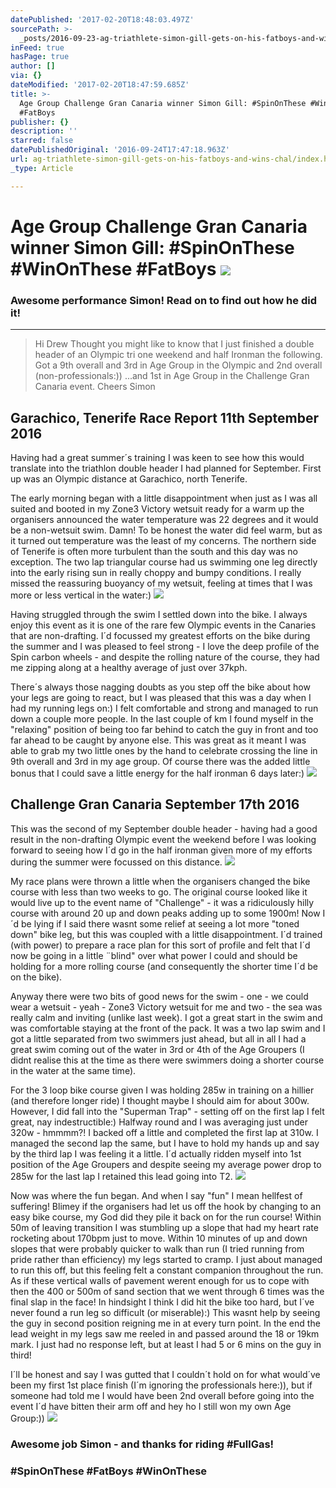 ```yaml
---
datePublished: '2017-02-20T18:48:03.497Z'
sourcePath: >-
  _posts/2016-09-23-ag-triathlete-simon-gill-gets-on-his-fatboys-and-wins-chal.md
inFeed: true
hasPage: true
author: []
via: {}
dateModified: '2017-02-20T18:47:59.685Z'
title: >-
  Age Group Challenge Gran Canaria winner Simon Gill: #SpinOnThese #WinOnThese
  #FatBoys 
publisher: {}
description: ''
starred: false
datePublishedOriginal: '2016-09-24T17:47:18.963Z'
url: ag-triathlete-simon-gill-gets-on-his-fatboys-and-wins-chal/index.html
_type: Article

---
```

# Age Group Challenge Gran Canaria winner Simon Gill: \#SpinOnThese \#WinOnThese \#FatBoys ![](https://the-grid-user-content.s3-us-west-2.amazonaws.com/115a8e13-dc26-4ec3-afca-8e8dc2ee5755.jpg)

### Awesome performance Simon! Read on to find out how he did it!

---

> Hi Drew
> Thought you might like to know that I just finished a double header of an Olympic tri one weekend and half Ironman the following. Got a 9th overall and 3rd in Age Group in the Olympic and 2nd overall (non-professionals:)) ...and 1st in Age Group in the Challenge Gran Canaria event.
> Cheers Simon

## Garachico, Tenerife Race Report 11th September 2016

Having had a great summer´s training I was keen to see how this would translate into the triathlon double header I had planned for September. First up was an Olympic distance at Garachico, north Tenerife.

The early morning began with a little disappointment when just as I was all suited and booted in my Zone3 Victory wetsuit ready for a warm up the organisers announced the water temperature was 22 degrees and it would be a non-wetsuit swim. Damn! To be honest the water did feel warm, but as it turned out temperature was the least of my concerns. The northern side of Tenerife is often more turbulent than the south and this day was no exception. The two lap triangular course had us swimming one leg directly into the early rising sun in really choppy and bumpy conditions. I really missed the reassuring buoyancy of my wetsuit, feeling at times that I was more or less vertical in the water:)
![](https://the-grid-user-content.s3-us-west-2.amazonaws.com/a71fc2dd-49b6-4c65-9d98-64396fe17d4a.jpg)

Having struggled through the swim I settled down into the bike. I always enjoy this event as it is one of the rare few Olympic events in the Canaries that are non-drafting. I´d focussed my greatest efforts on the bike during the summer and I was pleased to feel strong - I love the deep profile of the Spin carbon wheels - and despite the rolling nature of the course, they had me zipping along at a healthy average of just over 37kph.

There´s always those nagging doubts as you step off the bike about how your legs are going to react, but I was pleased that this was a day when I had my running legs on:) I felt comfortable and strong and managed to run down a couple more people. In the last couple of km I found myself in the "relaxing" position of being too far behind to catch the guy in front and too far ahead to be caught by anyone else. This was great as it meant I was able to grab my two little ones by the hand to celebrate crossing the line in 9th overall and 3rd in my age group. Of course there was the added little bonus that I could save a little energy for the half ironman 6 days later:)
![](https://the-grid-user-content.s3-us-west-2.amazonaws.com/56824e25-2131-402d-8b24-fe942e4e510a.jpg)

## Challenge Gran Canaria September 17th 2016

This was the second of my September double header - having had a good result in the non-drafting Olympic event the weekend before I was looking forward to seeing how I´d go in the half ironman given more of my efforts during the summer were focussed on this distance.
![](https://the-grid-user-content.s3-us-west-2.amazonaws.com/1b16438a-1b52-41c6-8450-74df03570aca.jpg)

My race plans were thrown a little when the organisers changed the bike course with less than two weeks to go. The original course looked like it would live up to the event name of "Challenge" - it was a ridiculously hilly course with around 20 up and down peaks adding up to some 1900m! Now I´d be lying if I said there wasnt some relief at seeing a lot more "toned down" bike leg, but this was coupled with a little disappointment. I´d trained (with power) to prepare a race plan for this sort of profile and felt that I´d now be going in a little ¨blind" over what power I could and should be holding for a more rolling course (and consequently the shorter time I´d be on the bike).

Anyway there were two bits of good news for the swim - one - we could wear a wetsuit - yeah - Zone3 Victory wetsuit for me and two - the sea was really calm and inviting (unlike last week). I got a great start in the swim and was comfortable staying at the front of the pack. It was a two lap swim and I got a little separated from two swimmers just ahead, but all in all I had a great swim coming out of the water in 3rd or 4th of the Age Groupers (I didnt realise this at the time as there were swimmers doing a shorter course in the water at the same time).

For the 3 loop bike course given I was holding 285w in training on a hillier (and therefore longer ride) I thought maybe I should aim for about 300w. However, I did fall into the "Superman Trap" - setting off on the first lap I felt great, nay indestructible:) Halfway round and I was averaging just under 320w - hmmmm?! I backed off a little and completed the first lap at 310w. I managed the second lap the same, but I have to hold my hands up and say by the third lap I was feeling it a little. I´d actually ridden myself into 1st position of the Age Groupers and despite seeing my average power drop to 285w for the last lap I retained this lead going into T2\.
![](https://the-grid-user-content.s3-us-west-2.amazonaws.com/114bd311-7b7e-406c-89e4-ebbe7a0df244.jpg)

Now was where the fun began. And when I say "fun" I mean hellfest of suffering! Blimey if the organisers had let us off the hook by changing to an easy bike course, my God did they pile it back on for the run course! Within 50m of leaving transition I was stumbling up a slope that had my heart rate rocketing about 170bpm just to move. Within 10 minutes of up and down slopes that were probably quicker to walk than run (I tried running from pride rather than efficiency) my legs started to cramp. I just about managed to run this off, but this feeling felt a constant companion throughout the run. As if these vertical walls of pavement werent enough for us to cope with then the 400 or 500m of sand section that we went through 6 times was the final slap in the face! In hindsight I think I did hit the bike too hard, but I´ve never found a run leg so difficult (or miserable):) This wasnt help by seeing the guy in second position reigning me in at every turn point. In the end the lead weight in my legs saw me reeled in and passed around the 18 or 19km mark. I just had no response left, but at least I had 5 or 6 mins on the guy in third!

I´ll be honest and say I was gutted that I couldn´t hold on for what would´ve been my first 1st place finish (I´m ignoring the professionals here:)), but if someone had told me I would have been 2nd overall before going into the event I´d have bitten their arm off and hey ho I still won my own Age Group:))
![](https://the-grid-user-content.s3-us-west-2.amazonaws.com/c7dba07a-10d6-4383-ac1e-db7e7b24e2f2.jpg)

### Awesome job Simon - and thanks for riding \#FullGas!

### \#SpinOnThese \#FatBoys \#WinOnThese